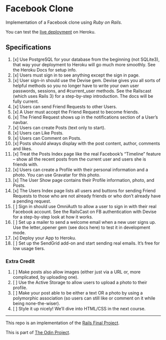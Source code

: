 # Facebook Clone

Implementation of a Facebook clone using *Ruby on Rails*.

You can test the [live deployment][heroku app] on Heroku.

[heroku app]: https://stormy-cove-02674.herokuapp.com/

## Specifications
1) [x] Use PostgreSQL for your database from the beginning (not SQLite3), that way your deployment to Heroku will go much more smoothly. See the Heroku Docs for setup info.
2) [x] Users must sign in to see anything except the sign in page.
3) [x] User sign-in should use the Devise gem. Devise gives you all sorts of helpful methods so you no longer have to write your own user passwords, sessions, and #current_user methods. See the Railscast (which uses Rails 3) for a step-by-step introduction. The docs will be fully current.
4) [x] Users can send Friend Requests to other Users.
5) [x] A User must accept the Friend Request to become friends.
6) [x] The Friend Request shows up in the notifications section of a User’s navbar.
7) [x] Users can create Posts (text only to start).
8) [x] Users can Like Posts.
9) [x] Users can Comment on Posts.
10) [x] Posts should always display with the post content, author, comments and likes.
11) [x] Treat the Posts Index page like the real Facebook’s “Timeline” feature – show all the recent posts from the current user and users she is friends with.
12) [x] Users can create a Profile with their personal information and a photo. You can use Gravatar for this photo.
13) [x] The User Show page contains their Profile information, photo, and Posts.
14) [x] The Users Index page lists all users and buttons for sending Friend Requests to those who are not already friends or who don’t already have a pending request.
15) [ ] Sign in should use OmniAuth to allow a user to sign in with their real Facebook account. See the RailsCast on FB authentication with Devise for a step-by-step look at how it works.
16) [ ] Set up a mailer to send a welcome email when a new user signs up. Use the letter_opener gem (see docs here) to test it in development mode.
17) [x] Deploy your App to Heroku.
18) [ ] Set up the SendGrid add-on and start sending real emails. It’s free for low usage tiers.

### Extra Credit

1) [ ] Make posts also allow images (either just via a URL or, more complicated, by uploading one).
2) [ ] Use the Active Storage to allow users to upload a photo to their profile.
3) [ ] Make your post able to be either a text OR a photo by using a polymorphic association (so users can still like or comment on it while being none-the-wiser).
4) [ ] Style it up nicely! We’ll dive into HTML/CSS in the next course.

---

This repo is an implementation of the [Rails Final Project](https://www.theodinproject.com/lessons/ruby-on-rails-rails-final-project).

This is part of [The Odin Project](https://www.theodinproject.com/).
